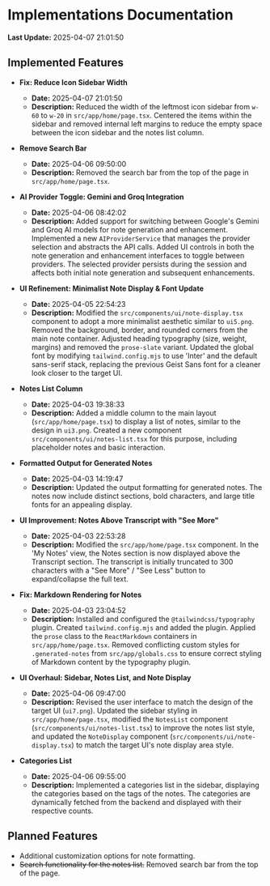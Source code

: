 # Implementations Documentation

**Last Update:** 2025-04-07 21:01:50

## Implemented Features

- **Fix: Reduce Icon Sidebar Width**
  - **Date:** 2025-04-07 21:01:50
  - **Description:** Reduced the width of the leftmost icon sidebar from `w-60` to `w-20` in `src/app/home/page.tsx`. Centered the items within the sidebar and removed internal left margins to reduce the empty space between the icon sidebar and the notes list column.

- **Remove Search Bar**
  - **Date:** 2025-04-06 09:50:00
  - **Description:** Removed the search bar from the top of the page in `src/app/home/page.tsx`.

- **AI Provider Toggle: Gemini and Groq Integration**
  - **Date:** 2025-04-06 08:42:02
  - **Description:** Added support for switching between Google's Gemini and Groq AI models for note generation and enhancement. Implemented a new `AIProviderService` that manages the provider selection and abstracts the API calls. Added UI controls in both the note generation and enhancement interfaces to toggle between providers. The selected provider persists during the session and affects both initial note generation and subsequent enhancements.

- **UI Refinement: Minimalist Note Display & Font Update**
  - **Date:** 2025-04-05 22:54:23
  - **Description:** Modified the `src/components/ui/note-display.tsx` component to adopt a more minimalist aesthetic similar to `ui5.png`. Removed the background, border, and rounded corners from the main note container. Adjusted heading typography (size, weight, margins) and removed the `prose-slate` variant. Updated the global font by modifying `tailwind.config.mjs` to use 'Inter' and the default sans-serif stack, replacing the previous Geist Sans font for a cleaner look closer to the target UI.

- **Notes List Column**
  - **Date:** 2025-04-03 19:38:33
  - **Description:** Added a middle column to the main layout (`src/app/home/page.tsx`) to display a list of notes, similar to the design in `ui3.png`. Created a new component `src/components/ui/notes-list.tsx` for this purpose, including placeholder notes and basic interaction.

- **Formatted Output for Generated Notes**
  - **Date:** 2025-04-03 14:19:47
  - **Description:** Updated the output formatting for generated notes. The notes now include distinct sections, bold characters, and large title fonts for an appealing display.

- **UI Improvement: Notes Above Transcript with "See More"**
  - **Date:** 2025-04-03 22:53:28
  - **Description:** Modified the `src/app/home/page.tsx` component. In the 'My Notes' view, the Notes section is now displayed above the Transcript section. The transcript is initially truncated to 300 characters with a "See More" / "See Less" button to expand/collapse the full text.

- **Fix: Markdown Rendering for Notes**
  - **Date:** 2025-04-03 23:04:52
  - **Description:** Installed and configured the `@tailwindcss/typography` plugin. Created `tailwind.config.mjs` and added the plugin. Applied the `prose` class to the `ReactMarkdown` containers in `src/app/home/page.tsx`. Removed conflicting custom styles for `.generated-notes` from `src/app/globals.css` to ensure correct styling of Markdown content by the typography plugin.

- **UI Overhaul: Sidebar, Notes List, and Note Display**
  - **Date:** 2025-04-06 09:47:00
  - **Description:** Revised the user interface to match the design of the target UI (`ui7.png`). Updated the sidebar styling in `src/app/home/page.tsx`, modified the `NotesList` component (`src/components/ui/notes-list.tsx`) to improve the notes list style, and updated the `NoteDisplay` component (`src/components/ui/note-display.tsx`) to match the target UI's note display area style.

- **Categories List**
  - **Date:** 2025-04-06 09:55:00
  - **Description:** Implemented a categories list in the sidebar, displaying the categories based on the tags of the notes. The categories are dynamically fetched from the backend and displayed with their respective counts.

## Planned Features

- Additional customization options for note formatting.
- ~~Search functionality for the notes list.~~ Removed search bar from the top of the page.